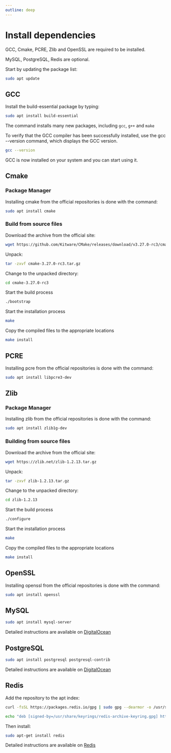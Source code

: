 ```yaml
---
outline: deep
---
```


# Install dependencies

GCC, Cmake, PCRE, Zlib and OpenSSL are required to be installed.

MySQL, PostgreSQL, Redis are optional.

Start by updating the package list:

```bash
sudo apt update
```

## GCC

Install the build-essential package by typing:

```bash
sudo apt install build-essential
```

The command installs many new packages, including `gcc`, `g++` and `make`

To verify that the GCC compiler has been successfully installed, use the gcc --version command, which displays the GCC version.

```bash
gcc --version
```

GCC is now installed on your system and you can start using it.

## Cmake

### Package Manager

Installing cmake from the official repositories is done with the command:

```bash
sudo apt install cmake
```

### Build from source files

Download the archive from the official site:

```bash
wget https://github.com/Kitware/CMake/releases/download/v3.27.0-rc3/cmake-3.27.0-rc3.tar.gz
```

Unpack:

```bash
tar -zxvf cmake-3.27.0-rc3.tar.gz
```

Change to the unpacked directory:

```bash
cd cmake-3.27.0-rc3
```

Start the build process

```bash
./bootstrap
```

Start the installation process

```bash
make
```

Copy the compiled files to the appropriate locations

```bash
make install
```


## PCRE

Installing pcre from the official repositories is done with the command:

```bash
sudo apt install libpcre3-dev
```

## Zlib

### Package Manager

Installing zlib from the official repositories is done with the command:

```bash
sudo apt install zlib1g-dev
```

### Building from source files

Download the archive from the official site:

```bash
wget https://zlib.net/zlib-1.2.13.tar.gz
```

Unpack:

```bash
tar -zxvf zlib-1.2.13.tar.gz
```

Change to the unpacked directory:

```bash
cd zlib-1.2.13
```

Start the build process

```bash
./configure
```

Start the installation process

```bash
make
```

Copy the compiled files to the appropriate locations

```bash
make install
```

## OpenSSL

Installing openssl from the official repositories is done with the command:

```bash
sudo apt install openssl
```

## MySQL

```bash
sudo apt install mysql-server
```

Detailed instructions are available on [DigitalOcean](https://www.digitalocean.com/community/tutorials/how-to-install-mysql-on-ubuntu-20-04)

## PostgreSQL

```bash
sudo apt install postgresql postgresql-contrib
```

Detailed instructions are available on [DigitalOcean](https://www.digitalocean.com/community/tutorials/how-to-install-postgresql-on-ubuntu-20-04-quickstart)

## Redis

Add the repository to the apt index:

```bash
curl -fsSL https://packages.redis.io/gpg | sudo gpg --dearmor -o /usr/share/keyrings/redis-archive-keyring.gpg

echo "deb [signed-by=/usr/share/keyrings/redis-archive-keyring.gpg] https://packages.redis.io/deb $(lsb_release -cs) main" | sudo tee /etc/apt/sources.list.d/redis.list
```

Then install:

```bash
sudo apt-get install redis
```

Detailed instructions are available on [Redis](https://redis.io/docs/getting-started/installation/install-redis-on-linux/)